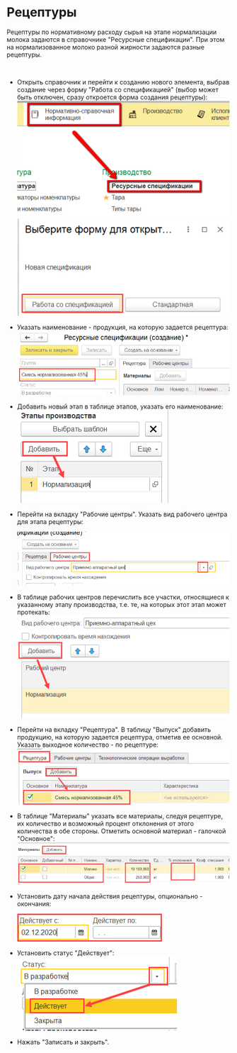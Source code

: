 **Рецептуры**
=============

Рецептуры по нормативному расходу сырья на этапе нормализации молока
задаются в справочнике "Ресурсные спецификации". При этом на
нормализованное молоко разной жирности задаются разные рецептуры.

 

-   Открыть справочник и перейти к созданию нового элемента, выбрав
    создание через форму "Работа со спецификацией" (выбор может быть отключен, сразу откроется форма создания рецептуры):  
![](ResourceSpecifications.assets/drex_retseptury_2_custom.png)  
![image-20201214142222222](ResourceSpecifications.assets/image-20201214142222222.png)
    
- Указать наименование - продукция, на которую задается рецептура:  
  ![image-20201214142330365](ResourceSpecifications.assets/image-20201214142330365.png)

-   Добавить новый этап в таблице этапов, указать его наименование:  
    ![image-20201214142417606](ResourceSpecifications.assets/image-20201214142417606.png)
    
- Перейти на вкладку "Рабочие центры". Указать вид рабочего центра для этапа рецептуры:

  ![image-20201214142605741](ResourceSpecifications.assets/image-20201214142605741.png)

-   В таблице рабочих центров перечислить все участки, относящиеся к указанному этапу
    производства, т.е. те, на которых этот этап может протекать:  
  ![image-20201214142635064](ResourceSpecifications.assets/image-20201214142635064.png)
    
-   Перейти на вкладку "Рецептура". В  таблицу "Выпуск" добавить продукцию, на
    которую задается рецептура, отметив ее основной. Указать выходное количество - по рецептуре:  
    ![](ResourceSpecifications.assets/2021-08-02-14-36-10.png)

-   В таблице "Материалы" указать все материалы, следуя
    рецептуре, их количество и возможный процент отклонения от этого
    количества в обе стороны.  Отметить основной материал - галочкой "Основное":  
    ![](ResourceSpecifications.assets/2021-08-02-14-36-46.png)
    
- Установить дату начала действия рецептуры, опционально - окончания:

  ![image-20201214143145414](ResourceSpecifications.assets/image-20201214143145414.png)

- Установить статус "Действует":  
  ![image-20201214143215384](ResourceSpecifications.assets/image-20201214143215384.png)

- Нажать "Записать и закрыть".